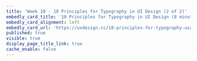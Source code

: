 ```yaml
---
title: 'Week 10 - 10 Principles for Typography in UI Design (2 of 2)'
embedly_card_title: '10 Principles for Typography in UI Design (8 minute read)'
embedly_card_alignment: left
embedly_card_url: 'https://uxdesign.cc/10-principles-for-typography-usage-in-ui-design-a8f038f43ffd'
published: true
visible: true
display_page_title_link: true
cache_enable: false
---
```

